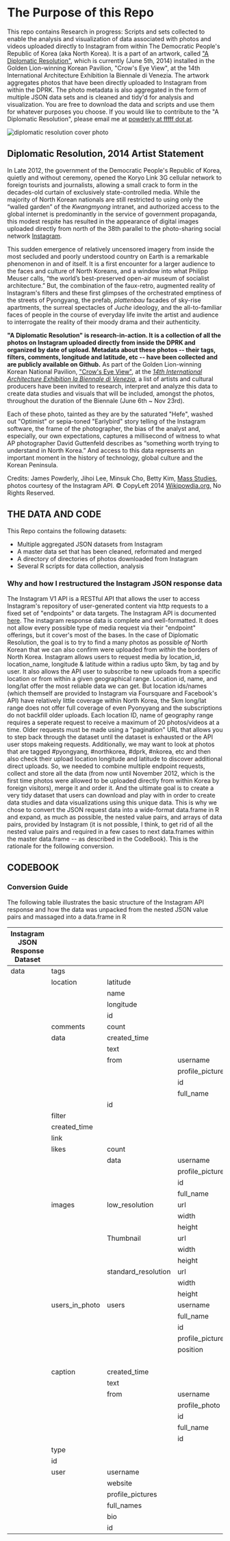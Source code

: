 # The Purpose of this Repo

This repo contains Research in progress: Scripts and sets collected to enable the analysis and visualization of data associated with photos and videos uploaded directly to Instagram from within The Democratic People's Republic of Korea (aka North Korea). It is a part of an artwork, called ["A Diplomatic Resolution"](http://wikipowdia.org/diplomaticresolution), which is currently (June 5th, 2014) installed in the Golden Lion-winning Korean Pavilion, "Crow's Eye View", at the 14th International Architecture Exhibition la Biennale di Venezia. The artwork aggregates photos that have been directly uploaded to Instagram from within the DPRK. The photo metadata is also aggregated in the form of multiple JSON data sets and is cleaned and tidy'd for analysis and visualization. You are free to download the data and scripts and use them for whatever purposes you choose. If you would like to contribute to the "A Diplomatic Resolution", please email me at [powderly at fffff dot at](mailto:powderly@fffff.at).


![diplomatic resolution cover photo](http://wikipowdia.org/images/logo/diplomaticresolution.jpg)
## Diplomatic Resolution, 2014 Artist Statement


In Late 2012, the government of the Democratic People's Republic of Korea, quietly and without ceremony, opened the Koryo Link 3G cellular network to foreign tourists and journalists, allowing a small crack to form in the decades-old curtain of exclusively state-controlled media. While the majority of North Korean nationals are still restricted to using only the “walled garden” of the *Kwangmyong* intranet, and authorized access to the global internet is predominantly in the service of government propaganda, this modest respite has resulted in the appearance of digital images uploaded directly from north of the 38th parallel to the photo-sharing social network [Instagram](http://instagram.com/#).

This sudden emergence of relatively uncensored imagery from inside the most secluded and poorly understood country on Earth is a remarkable phenomenon in and of itself. It is a first encounter for a larger audience to the faces and culture of North Koreans, and a window into what Philipp Meuser calls, “the world’s best-preserved open-air museum of socialist architecture.” But, the combination of the faux-retro, augmented reality of Instagram's filters and these first glimpses of the orchestrated emptiness of the streets of Pyongyang, the prefab, *plattenbau* facades of sky-rise apartments, the surreal spectacles of *Juche* ideology, and the all-to-familiar faces of people in the course of everyday life invite the artist and audience to interrogate the reality of their moody drama and their authenticity.

**"A Diplomatic Resolution" is research-in-action. It is a collection of all the photos on Instagram uploaded directly from inside the DPRK and organized by date of upload. Metadata about these photos -- their tags, filters, comments, longitude and latitude, etc -- have been collected and are publicly available on Github.** As part of the Golden Lion-winning Korean National Pavilion, ["Crow's Eye View"](http://www.korean-pavilion.or.kr/14pavilion/index.html), at the [*14th International Architecture Exhibition la Biennale di Venezia*](http://www.labiennale.org/en/architecture/news/07-06.html), a list of artists and cultural producers have been invited to research, interpret and analyze this data to create data studies and visuals that will be included, amongst the photos, throughout the duration of the Biennale (June 6th ~ Nov 23rd).

Each of these photo, tainted as they are by the saturated "Hefe", washed out "Optimist" or sepia-toned "Earlybird" story telling of the Instagram software, the frame of the photographer, the bias of the analyst and, especially, our own expectations, captures a millisecond of witness to what AP photographer David Guttenfeld describes as “something worth trying to understand in North Korea.” And access to this data represents an important moment in the history of technology, global culture and the Korean Peninsula.

Credits: James Powderly, Jihoi Lee, Minsuk Cho, Betty Kim, [Mass Studies](http://www.massstudies.com/), photos courtesy of the Instagram API. © CopyLeft 2014 [Wikipowdia.org.](http://wikipowdia.org) No Rights Reserved.

## THE DATA AND CODE

This Repo contains the following datasets:
* Multiple aggregated JSON datasets from Instagram
* A master data set that has been cleaned, reformated and merged
* A directory of directories of photos downloaded from Instagram
* Several R scripts for data collection, analysis

### Why and how I restructured the Instagram JSON response data

The Instagram V1 API is a RESTful API that allows the user to access Instagram's repository of user-generated content via http requests to a fixed set of "endpoints" or data targets. The Instagram API is documented [here](http://instagram.com/developer/#). The instagram response data is complete and well-formatted. It does not allow every possible type of media request via their "endpoint" offerings, but it cover's most of the bases. In the case of Diplomatic Resolution, the goal is to try to find a many photos as possible *of* North Korean that we can also confirm were uploaded from *within* the borders of North Korea. Instagram allows users to request media by location_id, location_name, longitude & latitude within a radius upto 5km, by tag and by user. It also allows the API user to subscribe to new uploads from a specific location or from within a given geographical range. Location id, name, and long/lat offer the most reliable data we can get. But location ids/names (which themself are provided to Instagram via Foursquare and Facebook's API) have relatively little coverage within North Korea, the 5km long/lat range does not offer full coverage of even Pyonyyang and the subscriptions do not backfill older uploads. Each location ID, name of geography range requires a seperate request to receive a maximum of 20 photos/videos at a time. Older requests must be made using a "pagination" URL that allows you to step back through the dataset until the dataset is exhausted or the API user stops makeing requests. Additionally, we may want to look at photos that are tagged #pyongyang, #northkorea, #dprk, #nkorea, etc and then also check their upload location longitude and latitude to discover additional direct uploads. So, we needed to combine multiple endpoint requests, collect and store all the data (from now until November 2012, which is the first time photos were allowed to be uploaded directly from within Korea by foreign visitors), merge it and order it. And the ultimate goal is to create a very tidy dataset that users can download and play with in order to create data studies and data visualizations using this unique data. This is why we chose to convert the JSON request data into a wide-format data.frame in R and expand, as much as possible, the nested value pairs, and arrays of data pairs, provided by Instagram (it is not possible, I think, to get rid of all the nested value pairs and required in a few cases to next data.frames within the master data.frame -- as described in the CodeBook). This is the rationale for the following conversion. 

## CODEBOOK
### Conversion Guide

The following table illustrates the basic structure of the Instagram API response and how the data was unpacked from the nested JSON value pairs and massaged into a data.frame in R

Instagram JSON Response Dataset |      ||                  |           | Reformated, wide-format, Master Data Frame
--- | --------- |                    ---|              --- |       --- |                                 ---|
data|	tags 	|						|	               |           | tags	
	| location	| latitude				|                  |	       | location_lattitude	
    |           | name					|    		       |           | location_name	
	|		    | longitude				|		           |	       | location_longitude	
	|     	    | id					|				   |		   | location_id	
	| comments	| count					|				   | 	 	   | comments_count	
	|	data	| created_time			|				   |	 	   | comments_data						| created_time
    |           | text					|				   |		   |						 			| text
    |           | from	                | username		   |		   |									| from_username
	|			|                       | profile_picture  |		   |									| from_profile_picture
	|			|	                    | id			   |		   |									| rom_id
	|			|	                    | full_name		   |		   |									| from_full_name
	|		    | id					|				   | 		   |									| comment_id
	| filter	|						|				   |		   | filter	
	| created_time |                    |				   |		   | created_time	
	| link		|						|			       |		   | link	
	| likes	    | count					|				   |		   | likes_count	
    |           | data                  | username		   |		   | likes_data							| username
	|			|	                    | profile_picture  |		   |									| profile_picture
	|			|	                    | id			   |		   |								    | id
	|  			|                 	    | full_name		   |		   | 								    | full_name
	| images	| low_resolution 	    | url			   |		   | image_low_resolution_url	
	|		    |					    | width			   |		   | image_low_resolution_width				   		   			    
	|		   	|	   			        | height	       |		   | image_low_resolution_height	
	|		    | Thumbnail		        | url			   |		   | image_thumnbail_resolution_url	
	|			|				        | width			   |		   | image_thumnbail_resolution_width	
	|			|				        | height		   |		   | image_thumnbail_resolution_height	
	|		  	| standard_resolution	| url			   |		   | image_standard_resolution_url	
	|			|				        | width			   |		   | image_standard_resolution_width	
	|			|					    | height		   |		   | image_standard_resolution_height	
	| users_in_photo | users		    | username	       |		   | users_in_photo						| users_in_photo_username
	|			|					    | full_name		   |		   |				 					| users_in_photo_full_name
	|		    |                       | id			   | 		   | 									| users_in_photo_id
	|			|				        | profile_picture  |		   | 									| users_in_photo_profile_picture
	|			| 						| position	       | x		   |									| users_in_photo_x_position
	|			|					    |                  | y		   |									| users_in_photo_y_position
	| caption   | created_time		    |	               |       	   | caption_created_time	
	|	        | text					|				   |		   | caption_created_text	
	|	        | from	                | username		   |		   | caption_from_username	
	|			|		                | profile_photo	   |		   | caption_from_profile_photo	
	|			|	                    | id			   |		   | caption_from_id	
	|			|	             	    | full_name		   |		   | caption_from_full_name	
	|		 	|		                | id			   |		   | caption_id	
	| type		|					    |                  | 		   |
	| id		|				        |                  |           |
	| user      | username				|				   |		   | user_username	
	|	        | website				|				   |		   | user_website	
	|	        | profile_pictures		|				   |		   | user_profile_picture	
	|	        | full_names			|				   |		   | user_full_names	
	|	        | bio					|				   |		   | user_bio	
	|	        | id					|				   |		   | user_id	
								

